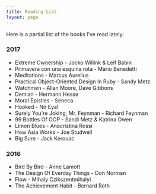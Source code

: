 ```yaml
---
title: Reading List
layout: page
---
```


Here is a partial list of the books I've read lately:

<h3> 2017 </h3>

<ul class="book-list">
  <li>Extreme Ownership - Jocko Willink & Leif Babin</li>
  <li>Primavera con una esquina rota - Mario Benedetti</li>
  <li>Meditations - Marcus Aurelius</li>
  <li>Practical Object-Oriented Design In Ruby - Sandy Metz</li>
  <li>Watchmen - Allan Moore, Dave Gibbons</li>
  <li>Demian - Hermann Hesse</li>
  <li>Moral Epistles - Seneca</li>
  <li>Hooked - Nir Eyal</li>
  <li>Surely You're Joking, Mr. Feynman - Richard Feynman</li>
  <li>99 Bottles Of OOP - Sandi Metz & Katrina Owen</li>
  <li>Limon Blues - Anacristina Rossi</li>
  <li>How Asia Works - Joe Studwell</li>
  <li>Big Sure - Jack Kerouac</li>
</ul>

<h3> 2016 </h3>

<ul class="book-list">
  <li>Bird By Bird - Anne Lamott</li>
  <li>The Design Of Everday Things - Don Norman</li>
  <li>Flow - Mihaly Czikszentmihalyi</li>
  <li>The Achievement Habit - Bernard Roth</li>
</ul>
